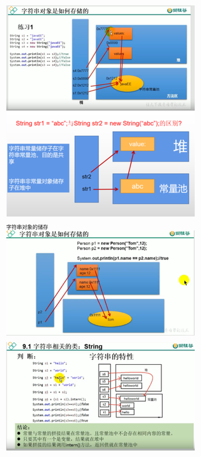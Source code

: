 ![img.png](img.png)
![img_1.png](img_1.png)

字符串对象的储存
![img_2.png](img_2.png)

![img_3.png](img_3.png)